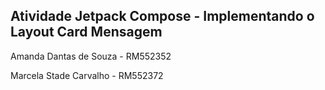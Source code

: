 <h2>Atividade Jetpack Compose - Implementando o Layout Card Mensagem</h2>

Amanda Dantas de Souza - RM552352

Marcela Stade Carvalho - RM552372
